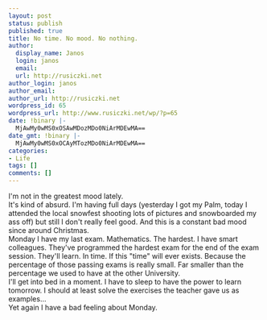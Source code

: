 ```yaml
---
layout: post
status: publish
published: true
title: No time. No mood. No nothing.
author:
  display_name: Janos
  login: janos
  email: 
  url: http://rusiczki.net
author_login: janos
author_email: 
author_url: http://rusiczki.net
wordpress_id: 65
wordpress_url: http://www.rusiczki.net/wp/?p=65
date: !binary |-
  MjAwMy0wMS0xOSAwMDozMDo0NiArMDEwMA==
date_gmt: !binary |-
  MjAwMy0wMS0xOCAyMTozMDo0NiArMDEwMA==
categories:
- Life
tags: []
comments: []
---
```

<p>I'm not in the greatest mood lately.<br />
It's kind of absurd. I'm having full days (yesterday I got my Palm, today I attended the local snowfest shooting lots of pictures and snowboarded my ass off) but still I don't really feel good. And this is a constant bad mood since around Christmas.<br />
Monday I have my last exam. Mathematics. The hardest. I have smart colleagues. They've programmed the hardest exam for the end of the exam session. They'll learn. In time. If this "time" will ever exists. Because the percentage of those passing exams is really small. Far smaller than the percentage we used to have at the other University.<br />
I'll get into bed in a moment. I have to sleep to have the power to learn tomorrow. I should at least solve the exercises the teacher gave us as examples...<br />
Yet again I have a bad feeling about Monday.</p>
